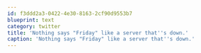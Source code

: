 ```yaml
---
id: f3ddd2a3-0422-4e30-8163-2cf90d9553b7
blueprint: text
category: twitter
title: 'Nothing says "Friday" like a server that''s down.'
caption: 'Nothing says "Friday" like a server that''s down.'
---
```

